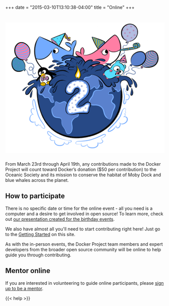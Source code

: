 +++
date = "2015-03-10T13:10:38-04:00"
title = "Online"
+++

# ![Docker Party](/images/2-years.png)

From March 23rd through April 19th, any contributions made to the Docker Project will count toward Docker’s donation ($50 per contribution) to the Oceanic Society and its mission to conserve the habitat of Moby Dock and blue whales across the planet.

## How to participate

There is no specific date or time for the online event - all you need is a computer and a desire to get involved in open source! To learn more, check out [our presentation created for the birthday events](/images/presentation.pdf). 

We also have almost all you'll need to start contributing right here! Just go to the [Getting Started](/getting-started) on this site.

As with the in-person events, the Docker Project team members and expert developers from the broader open source community will be online to help guide you through contributing. 

## Mentor online

If you are interested in volunteering to guide online participants, please [sign up to be a mentor](http://goo.gl/forms/TAFVpnh3K8).




{{< help >}}